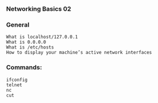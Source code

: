 ### Networking Basics 02

### General

    What is localhost/127.0.0.1
    What is 0.0.0.0
    What is /etc/hosts
    How to display your machine’s active network interfaces

### Commands:

    ifconfig
    telnet
    nc
    cut
